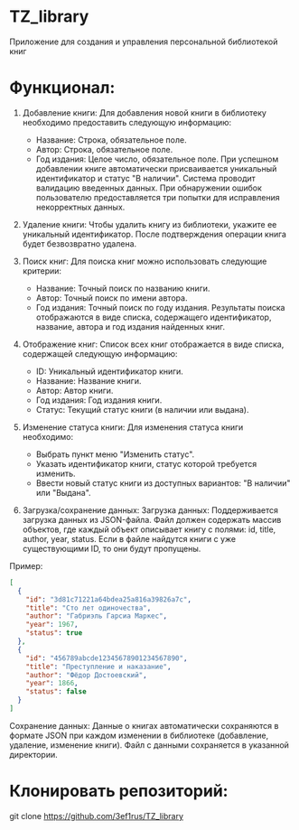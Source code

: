 # TZ_library
Приложение для создания и управления персональной библиотекой книг

# Функционал:

1. Добавление книги:
Для добавления новой книги в библиотеку необходимо предоставить следующую информацию:
    - Название: Строка, обязательное поле.
    - Автор: Строка, обязательное поле.
    - Год издания: Целое число, обязательное поле.
При успешном добавлении книге автоматически присваивается уникальный идентификатор и статус "В наличии".
Система проводит валидацию введенных данных.
При обнаружении ошибок пользователю предоставляется три попытки для исправления некорректных данных.

2. Удаление книги:
Чтобы удалить книгу из библиотеки, укажите ее уникальный идентификатор.
После подтверждения операции книга будет безвозвратно удалена.

3. Поиск книг:
Для поиска книг можно использовать следующие критерии:
    - Название: Точный поиск по названию книги.
    - Автор: Точный поиск по имени автора.
    - Год издания: Точный поиск по году издания.
Результаты поиска отображаются в виде списка, содержащего идентификатор, название, автора и год издания найденных книг.

4. Отображение книг:
Список всех книг отображается в виде списка, содержащей следующую информацию:
    - ID: Уникальный идентификатор книги.
    - Название: Название книги.
    - Автор: Автор книги.
    - Год издания: Год издания книги.
    - Статус: Текущий статус книги (в наличии или выдана).

5. Изменение статуса книги:
Для изменения статуса книги необходимо:
    - Выбрать пункт меню "Изменить статус".
    - Указать идентификатор книги, статус которой требуется изменить.
    - Ввести новый статус книги из доступных вариантов: "В наличии" или "Выдана".

6. Загрузка/сохранение данных:
Загрузка данных:
Поддерживается загрузка данных из JSON-файла.
Файл должен содержать массив объектов, где каждый объект описывает книгу с полями: id, title, author, year, status.
Если в файле найдутся книги с уже существующими ID, то они будут пропущены.

Пример:
```json
[
  {
    "id": "3d81c71221a64bdea25a816a39826a7c",
    "title": "Сто лет одиночества",
    "author": "Габриэль Гарсиа Маркес",
    "year": 1967,
    "status": true
  },
  {
    "id": "456789abcde12345678901234567890",
    "title": "Преступление и наказание",
    "author": "Фёдор Достоевский",
    "year": 1866,
    "status": false
  }
]
```
Сохранение данных:
Данные о книгах автоматически сохраняются в формате JSON при каждом изменении в библиотеке (добавление, удаление, изменение книги).
Файл с данными сохраняется в указанной директории.

# **Клонировать репозиторий:**
git clone https://github.com/3ef1rus/TZ_library
